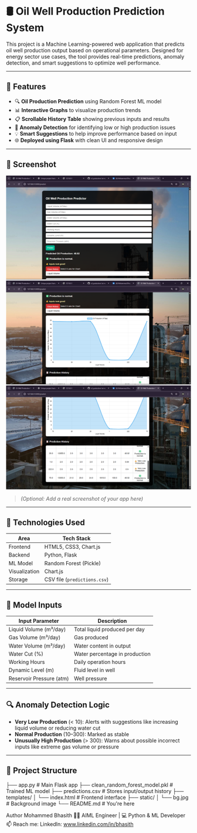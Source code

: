 # 🛢️ Oil Well Production Prediction System

This project is a Machine Learning-powered web application that predicts oil well production output based on operational parameters. Designed for energy sector use cases, the tool provides real-time predictions, anomaly detection, and smart suggestions to optimize well performance.

---

## 🚀 Features

- 🔍 **Oil Production Prediction** using Random Forest ML model
- 📊 **Interactive Graphs** to visualize production trends
- 📋 **Scrollable History Table** showing previous inputs and results
- 🧠 **Anomaly Detection** for identifying low or high production issues
- 💡 **Smart Suggestions** to help improve performance based on input
- 🌐 **Deployed using Flask** with clean UI and responsive design

---

## 📸 Screenshot

![App Screenshot](static/ss1.png)  
![App Screenshot](static/ss2.png)  
![App Screenshot](static/ss3.png)  

> _(Optional: Add a real screenshot of your app here)_

---

## 🧠 Technologies Used

| Area        | Tech Stack                |
|-------------|---------------------------|
| Frontend    | HTML5, CSS3, Chart.js     |
| Backend     | Python, Flask             |
| ML Model    | Random Forest (Pickle)    |
| Visualization | Chart.js                |
| Storage     | CSV file (`predictions.csv`) |

---

## 🧪 Model Inputs

| Input Parameter         | Description                          |
|-------------------------|--------------------------------------|
| Liquid Volume (m³/day)  | Total liquid produced per day        |
| Gas Volume (m³/day)     | Gas produced                         |
| Water Volume (m³/day)   | Water content in output              |
| Water Cut (%)           | Water percentage in production       |
| Working Hours           | Daily operation hours                |
| Dynamic Level (m)       | Fluid level in well                  |
| Reservoir Pressure (atm)| Well pressure                        |

---

## 🔍 Anomaly Detection Logic

- **Very Low Production** (< 10): Alerts with suggestions like increasing liquid volume or reducing water cut
- **Normal Production** (10–300): Marked as stable
- **Unusually High Production** (> 300): Warns about possible incorrect inputs like extreme gas volume or pressure

---

## 📂 Project Structure
├── app.py # Main Flask app
├── clean_random_forest_model.pkl # Trained ML model
├── predictions.csv # Stores input/output history
├── templates/
│ └── index.html # Frontend interface
├── static/
│ └── bg.jpg # Background image
└── README.md # You're here



Author
Mohammed Bhasith
👨‍🎓 AIML Engineer | 💻 Python & ML Developer
📫 Reach me: LinkedIn: www.linkedin.com/in/bhasith
